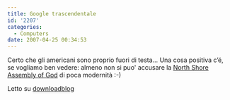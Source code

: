 ```yaml
---
title: Google trascendentale
id: '2207'
categories:
  - Computers
date: 2007-04-25 00:34:53
---
```


Certo che gli americani sono proprio fuori di testa… Una cosa positiva c’é, se vogliamo ben vedere: almeno non si puo' accusare la [North Shore Assembly of God](http://www.northshoreag.org/) di poca modernità :-)

Letto su [downloadblog](http://www.downloadblog.it/post/3856/google-vs-dio)
